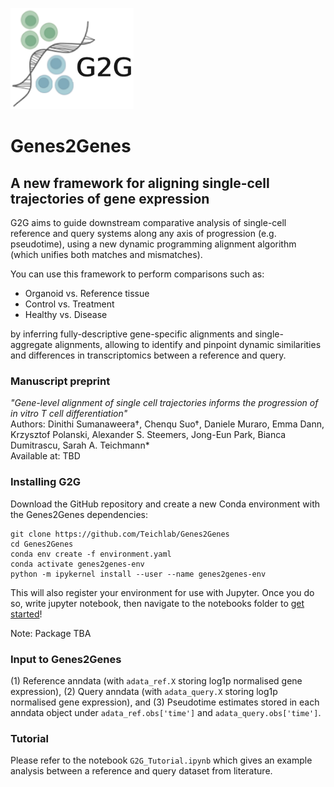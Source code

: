 <p align="left"><img src="G2G_logo.png"></p>

# Genes2Genes
## A new framework for aligning single-cell trajectories of gene expression 
G2G aims to guide downstream comparative analysis of single-cell reference and query systems along any axis of progression (e.g. pseudotime), 
using a new dynamic programming alignment algorithm (which unifies both matches and mismatches). 

You can use this framework to perform comparisons such as:
<ul>
    <li>Organoid vs. Reference tissue
    <li>Control vs. Treatment
    <li>Healthy vs. Disease
</ul>   

by inferring fully-descriptive gene-specific alignments and single-aggregate alignments, allowing to identify and pinpoint dynamic similarities and differences in transcriptomics between a reference and query. 

### Manuscript preprint 
*"Gene-level alignment of single cell trajectories informs the progression of in vitro T cell differentiation"* <br>
Authors: Dinithi Sumanaweera†, Chenqu Suo†, Daniele Muraro, Emma Dann, Krzysztof Polanski, Alexander S. Steemers, Jong-Eun Park, Bianca Dumitrascu, Sarah A. Teichmann* <br>
Available at: TBD 

### **Installing G2G**

Download the GitHub repository and create a new Conda environment with the Genes2Genes dependencies:
```
git clone https://github.com/Teichlab/Genes2Genes
cd Genes2Genes
conda env create -f environment.yaml
conda activate genes2genes-env
python -m ipykernel install --user --name genes2genes-env
```
This will also register your environment for use with Jupyter. Once you do so, write jupyter notebook, then navigate to the notebooks folder to [get started](https://github.com/Teichlab/Genes2Genes/blob/main/notebooks/G2G_Tutorial.ipynb)!

Note: Package TBA

### **Input to Genes2Genes**
(1) Reference anndata (with `adata_ref.X` storing log1p normalised gene expression), 
(2) Query anndata (with `adata_query.X` storing log1p normalised gene expression), and
(3) Pseudotime estimates stored in each anndata object under  `adata_ref.obs['time']` and `adata_query.obs['time']`.

### Tutorial

Please refer to the notebook `G2G_Tutorial.ipynb` which gives an example analysis between a reference and query dataset from literature. 

